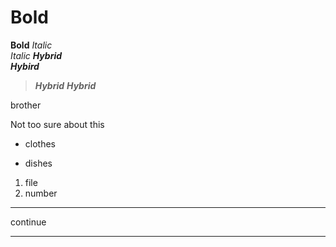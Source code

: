 # **Bold** <br>
__Bold__ 
*Italic* <br>
_Italic_
***Hybrid*** <br>
___Hybird___
> **_Hybrid_**
*__Hybrid__*

<html>
<body>brother</body>
<p>Not too sure about this</p>
</body>
</html>

* clothes
- dishes
1. file
2. number
---
continue
****

